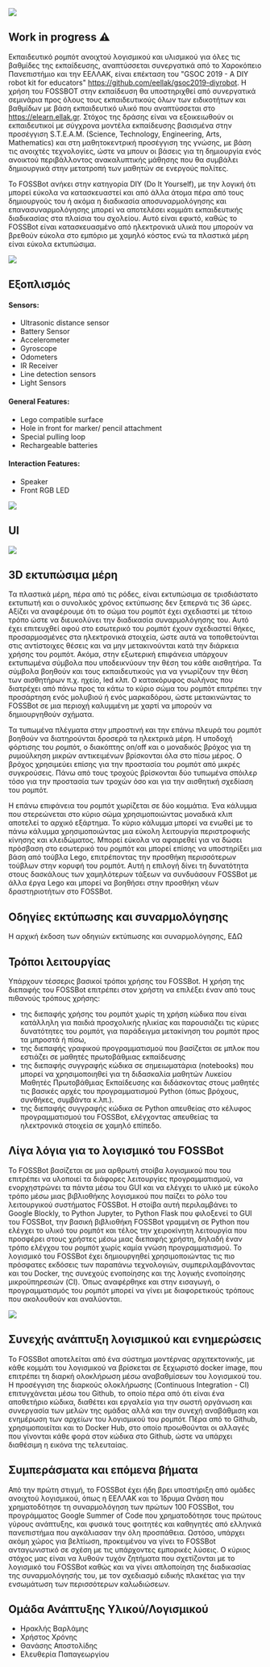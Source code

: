 
![](images/fossbot.jpg)

## Work in progress :warning:

Εκπαιδευτικό ρομπότ ανοιχτού λογισμικού και υλισμικού για όλες τις βαθμίδες της εκπαίδευσης, αναπτύσσεται συνεργατικά από το Χαροκόπειο Πανεπιστήμιο και την ΕΕΛΛΑΚ, είναι επέκταση του "GSOC 2019 - A DIY robot kit for educators" https://github.com/eellak/gsoc2019-diyrobot.  Η χρήση του FOSSBOT στην εκπαίδευση θα υποστηριχθεί από συνεργατικά σεμινάρια προς όλους τους εκπαιδευτικούς όλων των ειδικοτήτων και βαθμίδων με βάση εκπαιδευτικό υλικό που αναπτύσσεται στο https://elearn.ellak.gr.  Στόχος της δράσης είναι να εξοικειωθούν οι εκπαιδευτικοί με σύγχρονα μοντέλα εκπαίδευσης βασισμένα στην προσέγγιση S.T.E.A.M. (Science, Technology, Engineering, Arts, Mathematics) και στη μαθητοκεντρική προσέγγιση της γνώσης,  με βάση τις ανοιχτές τεχνολογίες, ώστε να μπουν οι βάσεις για τη δημιουργία ενός ανοικτού περιβάλλοντος ανακαλυπτικής μάθησης που θα συμβάλει δημιουργικά στην μετατροπή των μαθητών σε ενεργούς πολίτες.

Το FOSSBot ανήκει στην κατηγορία DIY (Do It Yourself), με την λογική ότι μπορεί εύκολα να κατασκευαστεί και από άλλα άτομα πέρα από τους δημιουργούς του ή ακόμα η διαδικασία αποσυναρμολόγησης και επανασυναρμολόγησης μπορεί να αποτελέσει κομμάτι εκπαιδευτικής διαδικασίας στα πλαίσια του σχολείου. Αυτό είναι εφικτό, καθώς το FOSSBot είναι κατασκευασμένο από ηλεκτρονικά υλικά που μπορούν να βρεθούν εύκολα στο εμπόριο με χαμηλό κόστος ενώ τα πλαστικά μέρη είναι εύκολα εκτυπώσιμα.

![](images/front_pen.png)

## Εξοπλισμός 
#### Sensors:
* Ultrasonic distance sensor
* Battery Sensor
* Accelerometer
* Gyroscope
* Odometers
* IR Receiver
* Line detection sensors
* Light Sensors

#### General Features:
* Lego compatible surface
* Hole in front for marker/ pencil attachment
* Special pulling loop
* Rechargeable batteries

#### Interaction Features:
* Speaker
* Front RGB LED

![](images/electronics.JPG)

## UI 

![](images/blockly.jpg)

## 3D εκτυπώσιμα μέρη 

Τα πλαστικά μέρη, πέρα από τις ρόδες, είναι εκτυπώσιμα σε τρισδιάστατο εκτυπωτή και ο συνολικός χρόνος εκτύπωσης δεν ξεπερνά τις 36 ώρες. Αξίζει να αναφέρουμε ότι το σώμα του ρομπότ έχει σχεδιαστεί με τέτοιο τρόπο ώστε να διευκολύνει την διαδικασία συναρμολόγησης του. Αυτό έχει επιτευχθεί αφού στο εσωτερικό του ρομπότ έχουν σχεδιαστεί θήκες, προσαρμοσμένες στα ηλεκτρονικά στοιχεία, ώστε αυτά να τοποθετούνται στις αντίστοιχες θέσεις και να μην μετακινούνται κατά την διάρκεια χρήσης του ρομπότ. Ακόμα, στην εξωτερική επιφάνεια υπάρχουν εκτυπωμένα σύμβολα που υποδεικνύουν την θέση του κάθε αισθητήρα. Τα σύμβολα βοηθούν και τους εκπαιδευτικούς για να γνωρίζουν την θέση των αισθητήρων π.χ. ηχείο, led κλπ. Ο κατακόρυφος σωλήνας που διατρέχει από πάνω προς τα κάτω το κύριο σώμα του ρομπότ επιτρέπει την προσάρτηση ενός μολυβιού ή ενός μαρκαδόρου, ώστε μετακινώντας το FOSSBot σε μια περιοχή καλυμμένη με χαρτί να μπορούν να δημιουργηθούν σχήματα.

Τα τυπωμένα πλέγματα στην μπροστινή και την επάνω πλευρά του ρομπότ βοηθούν να διατηρούνται δροσερά τα ηλεκτρικά μέρη. Η υποδοχή φόρτισης του ρομπότ, ο διακόπτης on/off και ο μοναδικός βρόχος για τη ρυμούλκηση μικρών αντικειμένων βρίσκονται όλα στο πίσω μέρος. Ο βρόχος χρησιμεύει επίσης για την προστασία του ρομπότ από μικρές συγκρούσεις. Πάνω από τους τροχούς βρίσκονται δύο τυπωμένα σπόιλερ τόσο για την προστασία των τροχών όσο και για την αισθητική σχεδίαση του ρομπότ. 

Η επάνω επιφάνεια του ρομπότ χωρίζεται σε δύο κομμάτια. Ένα κάλυμμα που στερεώνεται στο κύριο σώμα χρησιμοποιώντας μοναδικά κλιπ αποτελεί το αρχικό εξάρτημα. Το κύριο κάλυμμα μπορεί να ενωθεί με το πάνω κάλυμμα χρησιμοποιώντας μια εύκολη λειτουργία περιστροφικής κίνησης και κλειδώματος. Μπορεί εύκολα να αφαιρεθεί για να δώσει πρόσβαση στο εσωτερικό του ρομπότ και μπορεί επίσης να υποστηρίξει μια βάση από τούβλα Lego, επιτρέποντας την προσθήκη περισσότερων τούβλων στην κορυφή του ρομπότ. Αυτή η επιλογή δίνει τη δυνατότητα στους δασκάλους των χαμηλότερων τάξεων να συνδυάσουν FOSSBot με άλλα έργα Lego και μπορεί να βοηθήσει στην προσθήκη νέων δραστηριοτήτων στο FOSSBot.

## Οδηγίες εκτύπωσης και συναρμολόγησης 

Η αρχική έκδοση των οδηγιών εκτύπωσης και συναρμολόγησης, ΕΔΩ 

## Τρόποι λειτουργίας

Υπάρχουν τέσσερις βασικοί τρόποι χρήσης του FOSSBot. Η χρήση της διεπαφής του FOSSBot επιτρέπει στον χρήστη να επιλέξει έναν από τους πιθανούς τρόπους χρήσης:
*	της διεπαφής χρήσης του ρομπότ χωρίς τη χρήση κώδικα που είναι κατάλληλη για παιδιά προσχολικής ηλικίας και παρουσιάζει τις κύριες δυνατότητες του ρομπότ, για παράδειγμα μετακίνηση του ρομπότ προς τα μπροστά ή πίσω,
*	της διεπαφής γραφικού προγραμματισμού που βασίζεται σε μπλοκ που εστιάζει σε μαθητές πρωτοβάθμιας εκπαίδευσης
*	της διεπαφής συγγραφής κώδικα σε σημειωματάρια (notebooks) που μπορεί να χρησιμοποιηθεί για τη διδασκαλία μαθητών Λυκείου Μαθητές Πρωτοβάθμιας Εκπαίδευσης και διδάσκοντας στους μαθητές τις βασικές αρχές του προγραμματισμού Python (όπως βρόχους, συνθήκες, συμβάντα κ.λπ.).
*	της διεπαφής συγγραφής κώδικα σε Python απευθείας στο κέλυφος προγραμματισμού του FOSSBot, ελέγχοντας απευθείας τα ηλεκτρονικά στοιχεία σε χαμηλό επίπεδο.


## Λίγα λόγια για το λογισμικό του FOSSBot

Το FOSSBot βασίζεται σε μια αρθρωτή στοίβα λογισμικού που του επιτρέπει να υλοποιεί τα διάφορες λειτουργίες προγραμματισμού, να ενορχηστρώνει τα πάντα μέσω του GUI και να ελέγχει το υλικό με εύκολο τρόπο μέσω μιας βιβλιοθήκης λογισμικού που παίζει το ρόλο του λειτουργικού συστήματος FOSSBot. Η στοίβα αυτή περιλαμβάνει το Google Blockly, το Python Jupyter, το Python Flask που φιλοξενεί το GUI του FOSSBot, την βασική βιβλιοθήκη FOSSBot γραμμένη σε Python που ελέγχει το υλικό του ρομπότ και τέλος την χειροκίνητη λειτουργία που προσφέρει στους χρήστες μέσω μιας διεπαφής χρήστη, δηλαδή έναν τρόπο ελέγχου του ρομπότ χωρίς καμία γνώση προγραμματισμού. 
Το λογισμικό του FOSSBot έχει δημιουργηθεί χρησιμοποιώντας τις πιο πρόσφατες εκδόσεις των παραπάνω τεχνολογιών, συμπεριλαμβάνοντας και του Docker, της συνεχούς ενοποίησης και της λογικής ενοποίησης μικροϋπηρεσιών (CI). Όπως αναφέρθηκε και στην εισαγωγή, ο προγραμματισμός του ρομπότ μπορεί να γίνει με διαφορετικούς τρόπους που ακολουθούν και αναλύονται. 


![](images/software_components.JPG)

## Συνεχής ανάπτυξη λογισμικού και ενημερώσεις

Το FOSSBot αποτελείται από ένα σύστημα μοντέρνας αρχιτεκτονικής, με κάθε κομμάτι του λογισμικού να βρίσκεται σε ξεχωριστό docker image, που επιτρέπει τη διαρκή ολοκλήρωση μέσω αναβαθμίσεων του λογισμικού του. Η προσέγγιση της διαρκούς ολοκλήρωσης (Continuous Integration - CI) επιτυγχάνεται μέσω του Github, το οποίο πέρα από ότι είναι ένα αποθετήριο κώδικα, διαθέτει και εργαλεία για την σωστή οργάνωση και συνεργασία των μελών της ομάδας αλλά και την συνεχή αναβάθμιση και ενημέρωση των αρχείων του λογισμικού του ρομπότ. Πέρα από το Github, χρησιμοποιείται και το Docker Hub, στο οποίο προωθούνται οι αλλαγές που γίνονται κάθε φορά στον κώδικα στο Github, ώστε να υπάρχει διαθέσιμη η εικόνα της τελευταίας.

## Συμπεράσματα και επόμενα βήματα

Από την πρώτη στιγμή, το FOSSBot έχει ήδη βρει υποστήριξη από ομάδες ανοιχτού λογισμικού, όπως η ΕΕΛΛΑΚ και το Ίδρυμα Ωνάση που χρηματοδότησε τη συναρμολόγηση των πρώτων 100 FOSSBot, του προγράμματος Google Summer of Code που χρηματοδότησε τους πρώτους γύρους ανάπτυξης, και φυσικά τους φοιτητές και καθηγητές από ελληνικά πανεπιστήμια που αγκάλιασαν την όλη προσπάθεια. Ωστόσο, υπάρχει ακόμη χώρος για βελτίωση, προκειμένου να γίνει το FOSSBot ανταγωνιστικό σε σχέση με τις υπάρχοντες εμπορικές λύσεις. Ο κύριος στόχος μας είναι να λυθούν τυχόν ζητήματα που σχετίζονται με το λογισμικό του FOSSBot καθώς και να γίνει απλοποίηση της διαδικασίας της συναρμολόγησής του, με τον σχεδιασμό ειδικής πλακέτας για την ενσωμάτωση των περισσότερων καλωδιώσεων. 

## Ομάδα Ανάπτυξης Υλικού/Λογισμικού
* Ηρακλής Βαρλάμης
* Χρήστος Χρόνης
* Θανάσης Αποστολίδης
* Ελευθερία Παπαγεωργίου

